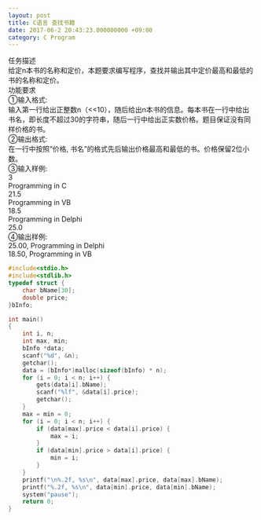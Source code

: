 ```yaml
---
layout: post
title: C语言 查找书籍
date: 2017-06-2 20:43:23.000000000 +09:00
category: C Program
---
```

任务描述  
给定n本书的名称和定价，本题要求编写程序，查找并输出其中定价最高和最低的书的名称和定价。  
功能要求  
①输入格式:  
输入第一行给出正整数n（<<10），随后给出n本书的信息。每本书在一行中给出书名，即长度不超过30的字符串，随后一行中给出正实数价格。题目保证没有同样价格的书。  
②输出格式:  
在一行中按照“价格, 书名”的格式先后输出价格最高和最低的书。价格保留2位小数。  
③输入样例:  
3  
Programming in C  
21.5  
Programming in VB  
18.5  
Programming in Delphi  
25.0  
④输出样例:  
25.00, Programming in Delphi  
18.50, Programming in VB  

```c
#include<stdio.h>
#include<stdlib.h>
typedef struct {
	char bName[30];
	double price;
}bInfo;

int main() 
{
	int i, n;
	int max, min;
	bInfo *data;
	scanf("%d", &n);
	getchar();
	data = (bInfo*)malloc(sizeof(bInfo) * n);
	for (i = 0; i < n; i++) {
		gets(data[i].bName);
		scanf("%lf", &data[i].price);
		getchar();
	}
	max = min = 0;
	for (i = 0; i < n; i++) {
		if (data[max].price < data[i].price) {
			max = i;
		}
		if (data[min].price > data[i].price) {
			min = i;
		}
	}
	printf("\n%.2f, %s\n", data[max].price, data[max].bName);
	printf("%.2f, %s\n", data[min].price, data[min].bName);
	system("pause");
	return 0;
}
```